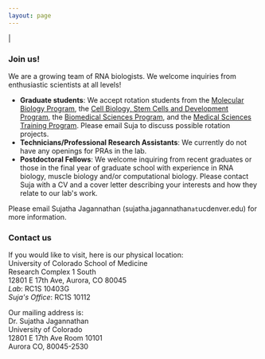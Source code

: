 ```yaml
---
layout: page
---
```

|

### Join us!
We are a growing team of RNA biologists. We welcome inquiries from enthusiastic scientists at all levels!

- <b>Graduate students</b>: We accept rotation students from the [Molecular Biology Program](http://www.ucdenver.edu/academics/colleges/medicalschool/programs/Molbio/Pages/Home.aspx), the [Cell Biology, Stem Cells and Development Program](http://www.ucdenver.edu/academics/colleges/medicalschool/programs/CSD/Program/Pages/default.aspx), the [Biomedical Sciences Program](http://www.ucdenver.edu/academics/colleges/Graduate-School/academic-programs/Biomedical/Pages/home.aspx), and the [Medical Sciences Training Program](http://www.ucdenver.edu/academics/colleges/medicalschool/education/degree_programs/mstp/Pages/MSTP.aspxp). Please email Suja to discuss possible rotation projects. <br>
- <b>Technicians/Professional Research Assistants</b>: We currently do not have any openings for PRAs in the lab. <br>
- <b>Postdoctoral Fellows</b>: We welcome inquiring from recent graduates or those in the final year of graduate school with experience in RNA biology, muscle biology and/or computational biology. Please contact Suja with a CV and a cover letter describing your interests and how they relate to our lab's work. <br>

Please email Sujatha Jagannathan (sujatha.jagannathan`at`ucdenver.edu) for more information. 

### Contact us
If you would like to visit, here is our physical location:  
University of Colorado School of Medicine   
Research Complex 1 South   
12801 E 17th Ave, Aurora, CO 80045   
*Lab*: RC1S 10403G    
*Suja's Office*: RC1S 10112    

Our mailing address is:   
Dr. Sujatha Jagannathan   
University of Colorado   
12801 E 17th Ave Room 10101   
Aurora CO, 80045-2530   
